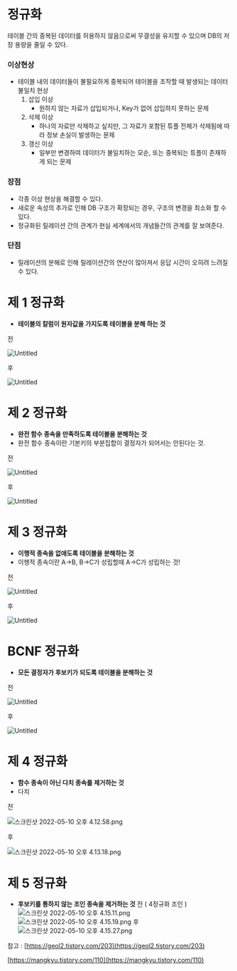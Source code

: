 # 정규화

테이블 간의 중복된 데이터를 허용하지 않음으로써 무결성을 유지할 수 있으며 DB의 저장 용량을 줄일 수 있다.

### 이상현상

- 테이블 내의 데이터들이 불필요하게 중복되어 테이블을 조작할 때 발생되는 데이터 불일치 현상
  1. 삽입 이상
     - 원하지 않는 자료가 삽입되거나, Key가 없어 삽입하지 못하는 문제
  2. 삭제 이상
     - 하나의 자료만 삭제하고 싶지만, 그 자료가 포함된 튜플 전체가 삭제됨에 따라 정보 손실이 발생하는 문제
  3. 갱신 이상
     - 일부만 변경하여 데이터가 불일치하는 모순, 또는 중복되는 튜플이 존재하게 되는 문제

### 장점

- 각종 이상 현상을 해결할 수 있다.
- 새로운 속성의 추가로 인해 DB 구조가 확장되는 경우, 구조의 변경을 최소화 할 수 있다.
- 정규화된 릴레이션 간의 관계가 현실 세계에서의 개념들간의 관계를 잘 보여준다.

### 단점

- 릴레이션의 분해로 인해 릴레이션간의 연산이 많아져서 응답 시간이 오히려 느려질 수 있다.

# 제 1 정규화

- **테이블의 칼럼이 원자값을 가지도록 테이블을 분해 하는 것**

전

![Untitled](https://s3-us-west-2.amazonaws.com/secure.notion-static.com/042fca1a-c578-4f70-adb6-9d574faf5527/Untitled.png)

후

![Untitled](https://s3-us-west-2.amazonaws.com/secure.notion-static.com/2b4510fe-59e0-479e-8bb2-9ceacd17dc5c/Untitled.png)

# 제 2 정규화

- **완전 함수 종속을 만족하도록 테이블을 분해하는 것**
- 완전 함수 종속이란 기본키의 부분집합이 결정자가 되어서는 안된다는 것.

전

![Untitled](https://s3-us-west-2.amazonaws.com/secure.notion-static.com/724c4267-e225-42b3-927d-3c7562fad3ee/Untitled.png)

후

![Untitled](https://s3-us-west-2.amazonaws.com/secure.notion-static.com/77c3fe80-22fe-42a4-9f70-72920cd19628/Untitled.png)

# 제 3 정규화

- **이행적 종속을 없애도록 테이블을 분해하는 것**
- 이행적 종속이란 A→B, B→C가 성립할때 A→C가 성립하는 것!

전

![Untitled](https://s3-us-west-2.amazonaws.com/secure.notion-static.com/f6f57fe2-8f7e-40a7-aa35-453b2b3fbeb8/Untitled.png)

후

![Untitled](https://s3-us-west-2.amazonaws.com/secure.notion-static.com/b2fcfb2b-14b5-448e-b2dc-e1f12c4ab1f8/Untitled.png)

# BCNF 정규화

- **모든 결정자가 후보키가 되도록 테이블을 분해하는 것**

전

![Untitled](https://s3-us-west-2.amazonaws.com/secure.notion-static.com/cf18ccd6-0ea0-42fc-96f2-8e72b5d97ac0/Untitled.png)

후

![Untitled](https://s3-us-west-2.amazonaws.com/secure.notion-static.com/4e3fbaa3-5baf-4011-a261-386aa4a084e2/Untitled.png)

# 제 4 정규화

- **함수 종속이 아닌 다치 종속를 제거하는 것**
- 다치

전

![스크린샷 2022-05-10 오후 4.12.58.png](https://s3-us-west-2.amazonaws.com/secure.notion-static.com/73d3d956-1f7e-461f-bc7e-5218dbfefe08/스크린샷_2022-05-10_오후_4.12.58.png)

후

![스크린샷 2022-05-10 오후 4.13.18.png](https://s3-us-west-2.amazonaws.com/secure.notion-static.com/05731e03-e6ad-47e9-bd7f-1799c58b03de/스크린샷_2022-05-10_오후_4.13.18.png)

# 제 5 정규화

- **후보키를 통하지 않는 조인 종속을 제거하는 것**
  전 ( 4정규화 조인 )
  ![스크린샷 2022-05-10 오후 4.15.11.png](https://s3-us-west-2.amazonaws.com/secure.notion-static.com/3904f6c3-e0c1-486a-9880-de33a6db3495/스크린샷_2022-05-10_오후_4.15.11.png)
  ![스크린샷 2022-05-10 오후 4.15.19.png](https://s3-us-west-2.amazonaws.com/secure.notion-static.com/d677dcb6-c495-475c-84b7-e3ff75ff211d/스크린샷_2022-05-10_오후_4.15.19.png)
  후
  ![스크린샷 2022-05-10 오후 4.15.27.png](https://s3-us-west-2.amazonaws.com/secure.notion-static.com/2a5adbd5-69e4-438a-a86d-610f19bf5ef9/스크린샷_2022-05-10_오후_4.15.27.png)

참고 : [https://geol2.tistory.com/203](https://geol2.tistory.com/203)

[https://mangkyu.tistory.com/110](https://mangkyu.tistory.com/110)
